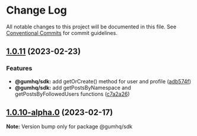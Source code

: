 # Change Log

All notable changes to this project will be documented in this file.
See [Conventional Commits](https://conventionalcommits.org) for commit guidelines.

## [1.0.11](https://github.com/gumhq/sdk/compare/v1.0.10...v1.0.11) (2023-02-23)

### Features

- **@gumhq/sdk:** add getOrCreate() method for user and profile ([adb574f](https://github.com/gumhq/sdk/commit/adb574f368381b7a4a11482b21245498f74a9576))
- **@gumhq/sdk:** add getPostsByNamespace and getPostsByFollowedUsers functions ([c7a2a26](https://github.com/gumhq/sdk/commit/c7a2a26ac965d2368996cdd8b9f81aec5fdc1d6c))

## [1.0.10-alpha.0](https://github.com/gumhq/sdk/compare/@gumhq/sdk@1.0.9...@gumhq/sdk@1.0.10-alpha.0) (2023-02-17)

**Note:** Version bump only for package @gumhq/sdk
